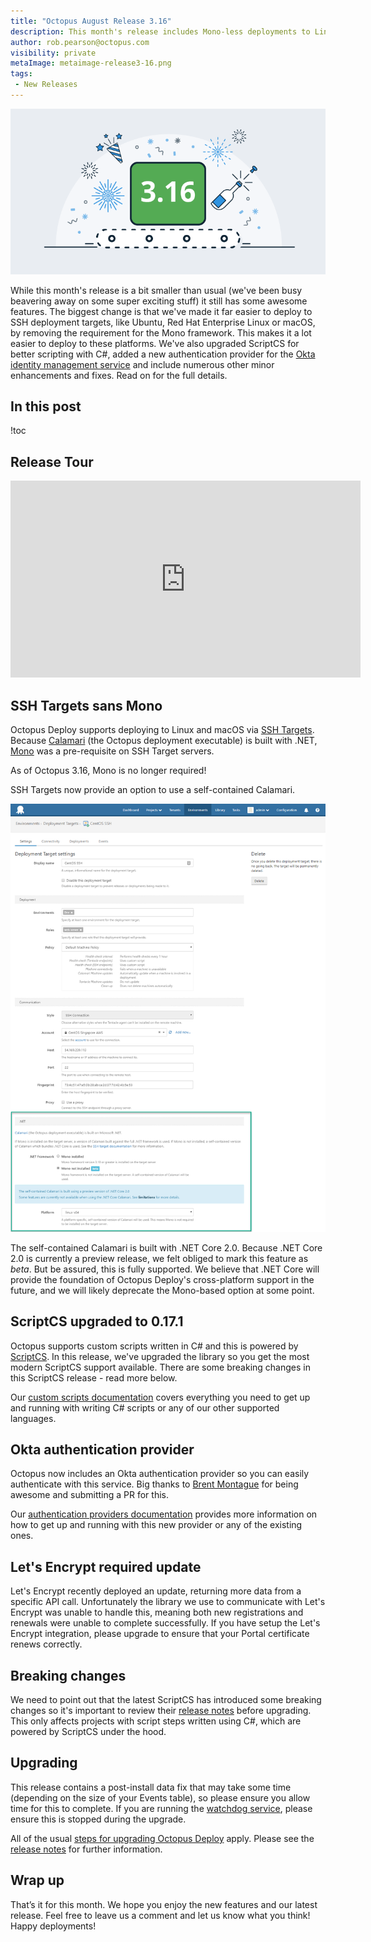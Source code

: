 ```yaml
---
title: "Octopus August Release 3.16"
description: This month's release includes Mono-less deployments to Linux and Mac, updated ScriptCS support, bug fixes and more.
author: rob.pearson@octopus.com
visibility: private
metaImage: metaimage-release3-16.png
tags:
 - New Releases
---
```


![Octopus 3.16 release announcement](blogimage-release-3-16.png)

While this month's release is a bit smaller than usual (we've been busy beavering away on some super exciting stuff) it still has some awesome features. The biggest change is that we've made it far easier to deploy to SSH deployment targets, like Ubuntu, Red Hat Enterprise Linux or macOS, by removing the requirement for the Mono framework. This makes it a lot easier to deploy to these platforms.  We've also upgraded ScriptCS for better scripting with C#, added a new authentication provider for the [Okta identity management service](https://okta.com) and include numerous other minor enhancements and fixes. Read on for the full details.

## In this post

!toc

## Release Tour

<iframe width="560" height="315" src="https://www.youtube.com/embed/FmyE4v68MPQ" frameborder="0" allowfullscreen></iframe>

## SSH Targets sans Mono 

Octopus Deploy supports deploying to Linux and macOS via [SSH Targets](https://octopus.com/docs/deployment-targets/ssh-targets). Because [Calamari](https://octopus.com/docs/api-and-integration/calamari) (the Octopus deployment executable) is built with .NET, [Mono](http://www.mono-project.com/) was a pre-requisite on SSH Target servers.

As of Octopus 3.16, Mono is no longer required!

SSH Targets now provide an option to use a self-contained Calamari.

![SSH Target .NET Settings](ssh-mono-not-installed.png "width=500")

The self-contained Calamari is built with .NET Core 2.0. Because .NET Core 2.0 is currently a preview release, we felt obliged to mark this feature as _beta_. But be assured, this is fully supported. We believe that .NET Core will provide the foundation of Octopus Deploy's cross-platform support in the future, and we will likely deprecate the Mono-based option at some point. 

## ScriptCS upgraded to 0.17.1

Octopus supports custom scripts written in C# and this is powered by [ScriptCS](http://scriptcs.net/). In this release, we've upgraded the library so you get the most modern ScriptCS support available. There are some breaking changes in this ScriptCS release - read more below.

Our [custom scripts documentation](https://octopus.com/docs/deploying-applications/custom-scripts) covers everything you need to get up and running with writing C# scripts or any of our other supported languages. 

## Okta authentication provider

Octopus now includes an Okta authentication provider so you can easily authenticate with this service. Big thanks to [Brent Montague](https://github.com/brentm5) for being awesome and submitting a PR for this.

Our [authentication providers documentation](https://octopus.com/docs/administration/authentication-providers) provides more information on how to get up and running with this new provider or any of the existing ones.

## Let's Encrypt required update

Let's Encrypt recently deployed an update, returning more data from a specific API call. Unfortunately the library we use to communicate with Let's Encrypt was unable to handle this, meaning both new registrations and renewals were unable to complete successfully. If you have setup the Let's Encrypt integration, please upgrade to ensure that your Portal certificate renews correctly.

## Breaking changes

We need to point out that the latest ScriptCS has introduced some breaking changes so it's important to review their [release notes](https://github.com/scriptcs/scriptcs/releases/tag/v0.17.0) before upgrading. This only affects projects with script steps written using C#, which are powered by ScriptCS under the hood.

## Upgrading

This release contains a post-install data fix that may take some time (depending on the size of your Events table), so please ensure you allow time for this to complete. If you are running the [watchdog service](https://octopus.com/docs/administration/service-watchdog), please ensure this is stopped during the upgrade.

All of the usual [steps for upgrading Octopus Deploy](https://octopus.com/docs/administration/upgrading) apply. Please see the [release notes](https://octopus.com/downloads/compare?to=3.16.0) for further information.

## Wrap up

That’s it for this month. We hope you enjoy the new features and our latest release. Feel free to leave us a comment and let us know what you think! Happy deployments!
